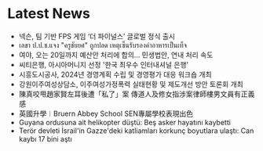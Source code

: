 # Latest News
-  넥슨, 팀 기반 FPS 게임 ‘더 파이널스’ 글로벌 정식 출시
-  เลขา ป.ป.ช.แจง "ครูชัยยศ" ถูกปลด เหตุเซ็นรับรองค่าอาหารเป็นเท็จ
-  여야, 오는 20일까지 예산안 처리에 합의… 민생법안, 연내 처리 속도
-  씨티은행, 아시아머니지 선정 '한국 최우수 인터내셔널 은행'
-  시흥도시공사, 2024년 경영계획 수립 및 경영평가 대응 워크숍 개최
-  강원이주여성상담소, 이주여성가정폭력 실태현황 및 제도개선 방안 토론회 개최
-  陳真咬甩趙家賢左耳後遭「私了」案 傳道人及修女指涉案律師樓男文員有正義感
-  英國升學︱Bruern Abbey School SEN專屬學校表現出色
-  Guyana ordusuna ait helikopter düştü: Beş asker hayatını kaybetti
-  Terör devleti İsrail'in Gazze'deki katliamları korkunç boyutlara ulaştı: Can kaybı 17 bini aştı
